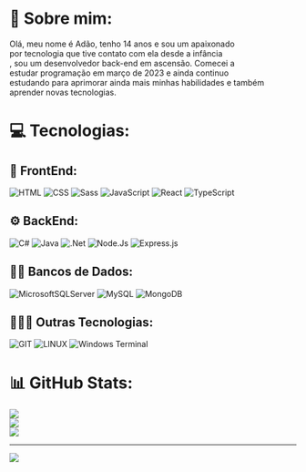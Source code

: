 # 💫 Sobre mim:
Olá, meu nome é Adão, tenho 14 anos e sou um apaixonado<br>por tecnologia que tive contato com ela desde a infância<br>, sou um desenvolvedor back-end em ascensão. Comecei a <br>estudar programação em março de 2023 e ainda continuo<br>estudando para aprimorar ainda mais minhas habilidades e também<br> aprender novas tecnologias.

# 💻 Tecnologias:

## 🔮 FrontEnd:
![HTML](https://img.shields.io/badge/HTML5-E34F26?style=for-the-badge&logo=html5&logoColor=white)
![CSS](https://img.shields.io/badge/CSS3-1572B6?style=for-the-badge&logo=css3&logoColor=white)
![Sass](https://img.shields.io/badge/Sass-CC6699?style=for-the-badge&logo=sass&logoColor=white)
![JavaScript](https://img.shields.io/badge/JavaScript-F7DF1E?style=for-the-badge&logo=javascript&logoColor=black)
![React](https://img.shields.io/badge/react-%2320232a.svg?style=for-the-badge&logo=react&logoColor=%2361DAFB)
![TypeScript](https://img.shields.io/badge/TypeScript-007ACC?style=for-the-badge&logo=typescript&logoColor=white)

## ⚙️ BackEnd:
![C#](https://img.shields.io/badge/C%23-239120?style=for-the-badge&logo=c-sharp&logoColor=white)
![Java](https://img.shields.io/badge/java-%23ED8B00.svg?style=for-the-badge&logo=openjdk&logoColor=white)
![.Net](https://img.shields.io/badge/.NET-5C2D91?style=for-the-badge&logo=.net&logoColor=white)
![Node.Js](https://img.shields.io/badge/Node.js-43853D?style=for-the-badge&logo=node.js&logoColor=white)
![Express.js](https://img.shields.io/badge/express.js-%23404d59.svg?style=for-the-badge&logo=express&logoColor=%2361DAFB)
## 🏦🎲 Bancos de Dados:
![MicrosoftSQLServer](https://img.shields.io/badge/Microsoft%20SQL%20Server-CC2927?style=for-the-badge&logo=microsoft%20sql%20server&logoColor=white) ![MySQL](https://img.shields.io/badge/mysql-%2300000f.svg?style=for-the-badge&logo=mysql&logoColor=white)
![MongoDB](https://img.shields.io/badge/MongoDB-4EA94B?style=for-the-badge&logo=mongodb&logoColor=white)

## 🧑🏻‍💻 Outras Tecnologias: 
![GIT](https://img.shields.io/badge/Git-fc6d26?style=for-the-badge&logo=git&logoColor=white) ![LINUX](https://img.shields.io/badge/Linux-FCC624?style=for-the-badge&logo=linux&logoColor=black) ![Windows Terminal](https://img.shields.io/badge/Windows%20Terminal-%234D4D4D.svg?style=for-the-badge&logo=windows-terminal&logoColor=white)
# 📊 GitHub Stats:
![](https://github-readme-stats.vercel.app/api?username=AdaoFerreira&theme=radical&hide_border=false&include_all_commits=true&count_private=true)<br/>
![](https://github-readme-streak-stats.herokuapp.com/?user=AdaoFerreira&theme=radical&hide_border=false)<br/>
![](https://github-readme-stats.vercel.app/api/top-langs/?username=AdaoFerreira&theme=radical&hide_border=false&include_all_commits=true&count_private=true&layout=compact)

---
[![](https://visitcount.itsvg.in/api?id=AdaoFerreira&icon=0&color=11)](https://visitcount.itsvg.in)

<!-- Proudly created with GPRM ( https://gprm.itsvg.in ) -->
